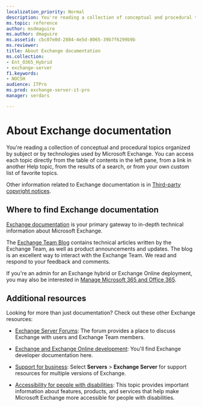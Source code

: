 ```yaml
---
localization_priority: Normal
description: You're reading a collection of conceptual and procedural topics organized by subject or by technologies used by Microsoft Exchange. You can access each topic directly from the table of contents in the left pane, from a link in another Help topic, from the results of a search, or from your own custom list of favorite topics.
ms.topic: reference
author: msdmaguire
ms.author: dmaguire
ms.assetid: cbc07e0d-2884-4e5d-8065-39b7f6299b9b
ms.reviewer: 
title: About Exchange documentation
ms.collection:
- Ent_O365_Hybrid
- exchange-server
f1.keywords:
- NOCSH
audience: ITPro
ms.prod: exchange-server-it-pro
manager: serdars

---
```


# About Exchange documentation

You're reading a collection of conceptual and procedural topics organized by subject or by technologies used by Microsoft Exchange. You can access each topic directly from the table of contents in the left pane, from a link in another Help topic, from the results of a search, or from your own custom list of favorite topics.

Other information related to Exchange documentation is in [Third-party copyright notices](third-party-copyrights.md).

## Where to find Exchange documentation

[Exchange documentation](https://docs.microsoft.com/exchange/) is your primary gateway to in-depth technical information about Microsoft Exchange.

The [Exchange Team Blog](https://techcommunity.microsoft.com/t5/exchange-team-blog/bg-p/Exchange) contains technical articles written by the Exchange Team, as well as product announcements and updates. The blog is an excellent way to interact with the Exchange Team. We read and respond to your feedback and comments.

If you're an admin for an Exchange hybrid or Exchange Online deployment, you may also be interested in [Manage Microsoft 365 and Office 365](https://docs.microsoft.com/Office365/).

## Additional resources

Looking for more than just documentation? Check out these other Exchange resources:

- [Exchange Server Forums](https://social.technet.microsoft.com/forums/office/home?category=exchangeserver): The forum provides a place to discuss Exchange with users and Exchange Team members.

- [Exchange and Exchange Online development](https://docs.microsoft.com/exchange/client-developer/exchange-server-development): You'll find Exchange developer documentation here.

- [Support for business](https://support.microsoft.com/supportforbusiness/productselection): Select **Servers** \> **Exchange Server** for support resources for multiple versions of Exchange.

- [Accessibility for people with disabilities](accessibility.md): This topic provides important information about features, products, and services that help make Microsoft Exchange more accessible for people with disabilities.
